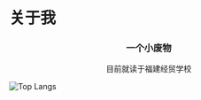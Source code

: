 # 关于我
<div align="center">

### 一个小废物

目前就读于福建经贸学校

</div


![Top Langs](https://github-readme-stats.vercel.app/api/top-langs/?username=ajdgg&layout=compact&theme=buefy)
